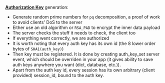 [**Authorization Key**](https://core.telegram.org/mtproto/auth_key) generation:
  - Generate random prime numbers for `pq` decomposition, a proof of work to avoid clients' DoS to the server
  - Either use an old algorithm or `RSA_PAD` to encrypt the inner data payload
  - The server checks the stuff it needs to check, the client too
  - If everything went correctly, we are authorized
  - It is worth noting that every auth key has its own id (the 8 lower order bytes of `SHA1(auth_key)`)
  - Then key must be registered. It is done by creating auth_key_set server event, which should be overriden in your app (it gives ability to save auth keys anywhere you want (dict, database, etc.)).
  - Apart from the auth key id, every session has its own arbitrary (client provided) session_id, bound to the auth key.